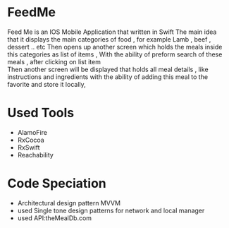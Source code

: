 # FeedMe
Feed Me is an IOS Mobile Application that written in 
Swift The main idea that it displays the main categories of food , for example Lamb , beef , dessert .. etc
Then opens up another screen which holds the meals inside this categories as list of items ,
With the ability of preform search of these meals , after clicking on list item  
Then another screen will be displayed that holds all meal details , like instructions and ingredients with the ability of adding this meal to the favorite and store it locally,
# Used Tools 
- AlamoFire
- RxCocoa
- RxSwift
- Reachability

# Code Speciation 
- Architectural design pattern MVVM
- used Single tone design patterns for network and local manager
- used API:theMealDb.com
